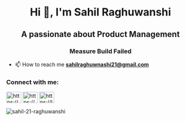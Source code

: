 <h1 align="center">Hi 👋, I'm Sahil Raghuwanshi</h1>
<h2 align="center">A passionate about Product Management </h2>
<h3 align="center"> Measure Build Failed </h3>



- 📫 How to reach me **sahilraghuwnashi21@gmail.com**

<h3 align="left">Connect with me:</h3>
<p align="left">
<a href="https://www.linkedin.com/in/sahil-raghuwanshi-44b52b1ab/" target="blank"><img align="center" src="https://raw.githubusercontent.com/rahuldkjain/github-profile-readme-generator/master/src/images/icons/Social/linked-in-alt.svg" alt="https://www.linkedin.com/in/sahil-raghuwanshi-44b52b1ab/" height="30" width="40" /></a>
<a href="https://www.hackerrank.com/sahilraghuwansh1?hr_r=1" target="blank"><img align="center" src="https://raw.githubusercontent.com/rahuldkjain/github-profile-readme-generator/master/src/images/icons/Social/hackerrank.svg" alt="https://www.hackerrank.com/sahilraghuwansh1?hr_r=1" height="30" width="40" /></a>
<a href="https://leetcode.com/sahil212000/" target="blank"><img align="center" src="https://raw.githubusercontent.com/rahuldkjain/github-profile-readme-generator/master/src/images/icons/Social/leet-code.svg" alt="https://leetcode.com/sahil212000/" height="30" width="40" /></a>
</p>



<p><img align="center" src="https://github-readme-stats.vercel.app/api/top-langs?username=sahil-21-raghuwanshi&show_icons=true&locale=en&layout=compact" alt="sahil-21-raghuwanshi" /></p>

